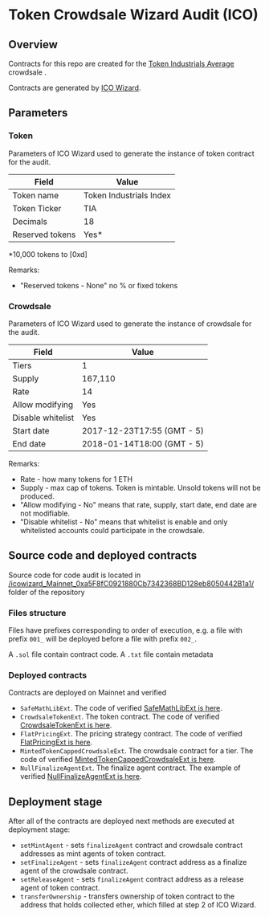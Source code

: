 # Token Crowdsale Wizard Audit (ICO)

## Overview

Contracts for this repo are created for the [Token Industrials Average](http://tokenindustrialaverage.com) crowdsale .

Contracts are generated by [ICO Wizard](https://github.com/poanetwork/ico-wizard).

## Parameters

### Token

Parameters of ICO Wizard used to generate the instance of token contract for the audit.

| Field           | Value                    |
|-----------------|--------------------------|
| Token name      | Token Industrials Index  |
| Token Ticker    | TIA                      |
| Decimals        | 18                       |
| Reserved tokens | Yes*                     |

*10,000 tokens to [0xd]

Remarks:
- "Reserved tokens - None" no % or fixed tokens 

### Crowdsale

Parameters of ICO Wizard used to generate the instance of crowdsale for the audit.

| Field              	| Value                      	|
|--------------------	|---------------------------	|
| Tiers              	| 1                         	|
| Supply             	| 167,110                	    |
| Rate               	| 14                      	  |
| Allow modifying    	| Yes                        	|
| Disable whitelist  	| Yes                        	|
| Start date         	| 2017-12-23T17:55 (GMT - 5)  |
| End date           	| 2018-01-14T18:00 (GMT - 5)	|

Remarks:

- Rate - how many tokens for 1 ETH
- Supply - max cap of tokens. Token is mintable. Unsold tokens will not be produced.
- "Allow modifying - No" means that rate, supply, start date, end date are not modifiable.
- "Disable whitelist - No" means that whitelist is enable and only whitelisted accounts could participate in the crowdsale.

## Source code and deployed contracts

Source code for code audit is located in [/icowizard_Mainnet_0xa5F8fC0921880Cb7342368BD128eb8050442B1a1/](/icowizard_Mainnet_0xa5F8fC0921880Cb7342368BD128eb8050442B1a1) folder of the repository

###  Files structure

Files have prefixes corresponding to order of execution, e.g. a file with prefix `001_` will be deployed before a file with prefix `002_`.

A `.sol` file contain contract code.
A `.txt` file contain metadata

### Deployed contracts
Contracts are deployed on Mainnet and verified 
- `SafeMathLibExt`. The code of verified [SafeMathLibExt is here](https://etherscan.io/address/0xcdcd0638664657Ed3B031A75e00E02e47057e226#code).
- `CrowdsaleTokenExt`. The token contract. The code of verified [CrowdsaleTokenExt is here](https://etherscan.io/address/0xa5F8fC0921880Cb7342368BD128eb8050442B1a1#code).
- `FlatPricingExt`. The pricing strategy contract. The code of verified [FlatPricingExt is here](https://etherscan.io/address/0x6692D5dD701b9373933730d4e4f3b498DB7F7C32#code).
- `MintedTokenCappedCrowdsaleExt`. The crowdsale contract for a tier. The code of verified [MintedTokenCappedCrowdsaleExt is here](https://etherscan.io/address/0x3D5fb1E9d2F15D9ae5d7f4af4825FDEf03dE9685#code).
- `NullFinalizeAgentExt`. The finalize agent contract. The example of verified [NullFinalizeAgentExt is here](https://etherscan.io/address/0x766e51c940B9656E34b91041ca8aFa00B7E9ED71#code).

## Deployment stage

After all of the contracts are deployed next methods are executed at deployment stage:
- `setMintAgent` - sets `finalizeAgent` contract and crowdsale contract addresses as mint agents of token contract.
- `setFinalizeAgent` - sets `finalizeAgent` contract address as a finalize agent of the crowdsale contract.
- `setReleaseAgent` - sets `finalizeAgent` contract address as a release agent of token contract.
- `transferOwnership` - transfers ownership of token contract to the address that holds collected ether, which filled at step 2 of ICO Wizard.
